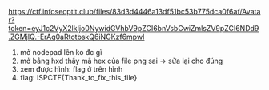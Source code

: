 https://ctf.infosecptit.club/files/83d3d4446a13df51bc53b775dca0f6af/Avatar?token=eyJ1c2VyX2lkIjo0NywidGVhbV9pZCI6bnVsbCwiZmlsZV9pZCI6NDd9.ZGMjIQ.-ErAq0aRtotbskQ6iNGKzf6mpwI

1. mở nodepad lên ko đc gì
2. mở bằng hxd thấy mã hex của file png sai -> sửa lại cho đúng
3. xem được hình: flag ở trên hình
4. flag: ISPCTF{Thank_to_fix_this_file}
